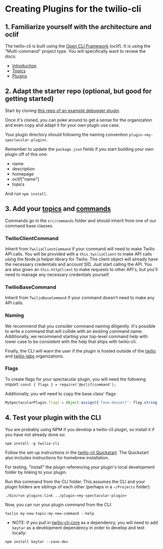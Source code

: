 # Creating Plugins for the twilio-cli

## 1. Familiarize yourself with the architecture and oclif

The twilio-cli is built using the [Open CLI Framework](https://oclif.io/) (oclif). It is using the "Multi-command" project type.
You will specifically want to review the docs:

- [Introduction](https://oclif.io/docs/introduction)
- [Topics](https://oclif.io/docs/topics)
- [Plugins](https://oclif.io/docs/plugins)

## 2. Adapt the starter repo (optional, but good for getting started)

Start by cloning [this repo of an example debugger plugin](https://github.com/twilio/plugin-debugger).

Once it's cloned, you can poke around to get a sense for the organization and even copy and adapt it for your own plugin use case.

Your plugin directory should following the naming convention `plugin-<my-spectacular-plugin>`.

Remember to update the `package.json` fields if you start building your own plugin off of this one:
* name
* description
* homepage
* oclif["name"]
* topics

And run `npm install`.


## 3. Add your [topics](https://oclif.io/docs/topics) and [commands](https://oclif.io/docs/commands)

Commands go in the `src/commands` folder and should inherit from one of our command base classes.

### TwilioClientCommand

Inherit from `TwilioClientCommand` if your command will need to make Twilio API calls. You will be provided with a `this.twilioClient` to make API calls using the Node.js helper library for Twilio. The client object will already have the necessary credentials and account SID. Just start calling the API. You are also given an `this.httpClient` to make requests to other API's, but you'll need to manage any necessary credentials yourself.

### TwilioBaseCommand

Inherit from `TwilioBaseCommand` if your command doesn't need to make any API calls.

### Naming
We recommend that you consider command naming diligently. It's possible to write a command that will collide with an existing command name. Additionally, we recommend starting your top-level command help with lower case to be consistent with the help that ships with twilio-cli.

Finally, the CLI will warn the user if the plugin is hosted outside of the [twilio](https://github.com/twilio) and [twilio-labs](https://github.com/twilio-labs) organizations.

### Flags

To create flags for your spectacular plugin, you will need the following import: `const { flags } = require('@oclif/command');`

Additionally, you will need to copy the base class' flags:
```javascript
MySpectacularPlugin.flags = Object.assign({'fave-dessert': flag.string({'description': 'Your favorite dessert', required: true})}, TwilioClientCommand.flags)
```

## 4. Test your plugin with the CLI

You are probably using NPM if you develop a twilio-cli plugin, so install it if you have not already done so:

`npm install -g twilio-cli`

Follow the set-up instructions in the [twilio-cli Quickstart](https://www.twilio.com/docs/twilio-cli/quickstart). The Quickstart also includes instructions for homebrew installation.

For testing, "install" the plugin referencing your plugin's local development folder by linking to your plugin.

Run this command from the CLI folder. This assumes the CLI and your plugin folders are siblings of each other (perhaps in a `~/Projects` folder):

```
./bin/run plugins:link ../plugin-<my-spectacular-plugin>
```


Now, you can run your plugin command from the CLI:

```
twilio my-new-topic:my-new-command --help
```

* NOTE: If you pull in [twilio-cli-core](https://github.com/twilio/twilio-cli-core) as a dependency, you will need to add `keytar` as a development dependency in order to develop and test locally:

```
npm install keytar --save-dev
```
